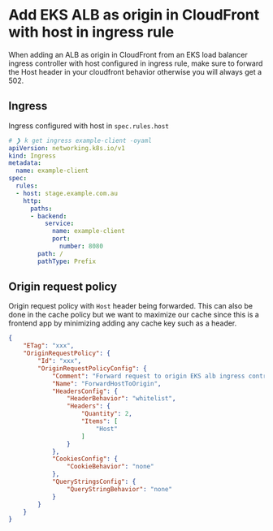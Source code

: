 # Add EKS ALB as origin in CloudFront with host in ingress rule

When adding an ALB as origin in CloudFront from an EKS load balancer ingress controller with host configured in ingress rule, make sure to forward the Host header in your cloudfront behavior otherwise you will always get a 502.


## Ingress
Ingress configured with host in `spec.rules.host`

```yaml
# ❯ k get ingress example-client -oyaml
apiVersion: networking.k8s.io/v1
kind: Ingress
metadata:
  name: example-client
spec:
  rules:
  - host: stage.example.com.au
    http:
      paths:
      - backend:
          service:
            name: example-client
            port:
              number: 8080
        path: /
        pathType: Prefix
```

## Origin request policy
Origin request policy with `Host` header being forwarded. This can also be done in the cache policy but we want to maximize our cache since this is a frontend app by minimizing adding any cache key such as a header.
```json
{
    "ETag": "xxx",
    "OriginRequestPolicy": {
        "Id": "xxx",
        "OriginRequestPolicyConfig": {
            "Comment": "Forward request to origin EKS alb ingress controller with host in ingress rule",
            "Name": "ForwardHostToOrigin",
            "HeadersConfig": {
                "HeaderBehavior": "whitelist",
                "Headers": {
                    "Quantity": 2,
                    "Items": [
                        "Host"
                    ]
                }
            },
            "CookiesConfig": {
                "CookieBehavior": "none"
            },
            "QueryStringsConfig": {
                "QueryStringBehavior": "none"
            }
        }
    }
}
```
